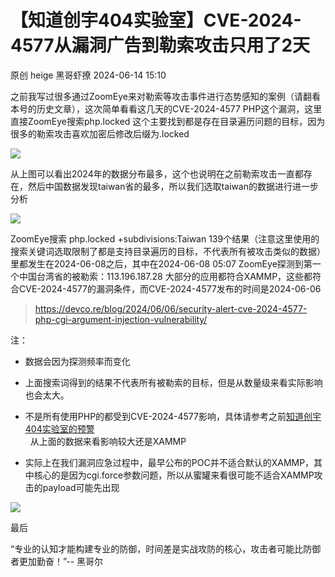 #  【知道创宇404实验室】CVE-2024-4577从漏洞广告到勒索攻击只用了2天   
原创 heige  黑哥虾撩   2024-06-14 15:10  
  
之前我写过很多通过ZoomEye来对勒索等攻击事件进行态势感知的案例（请翻看本号的历史文章），这次简单看看这几天的CVE-2024-4577 PHP这个漏洞，这里直接ZoomEye搜索php.locked 这个主要找到都是存在目录遍历问题的目标，因为很多的勒索攻击喜欢加密后修改后缀为.locked  
  
![](https://mmbiz.qpic.cn/mmbiz_png/TjmWAPibmusxR0TqDk70ZM3dNzW5pMmcXsrttAW2QicuUvct4iaxeuwDShEbVcWqaWK0QL9XHpFXWQffMyM21kHLQ/640?wx_fmt=png&from=appmsg "")  
  
从上图可以看出2024年的数据分布最多，这个也说明在之前勒索攻击一直都存在，然后中国数据发现taiwan省的最多，所以我们选取taiwan的数据进行进一步分析  
  
![](https://mmbiz.qpic.cn/mmbiz_png/TjmWAPibmusxR0TqDk70ZM3dNzW5pMmcXfIGRp7sl4ZPjtcpEyzENQGV8bQGoLXwq8tV76Ls00PdYCLRWehzmBA/640?wx_fmt=png&from=appmsg "")  
  
ZoomEye搜索 php.locked +subdivisions:Taiwan 139个结果（注意这里使用的搜索关键词选取限制了都是支持目录遍历的目标，不代表所有被攻击类似的数据）里都发生在2024-06-08之后，其中在2024-06-08 05:07 ZoomEye探测到第一个中国台湾省的被勒索：113.196.187.28 大部分的应用都符合XAMMP，这些都符合CVE-2024-4577的漏洞条件，而CVE-2024-4577发布的时间是2024-06-06  
> https://devco.re/blog/2024/06/06/security-alert-cve-2024-4577-php-cgi-argument-injection-vulnerability/  
  
  
  
注：  
	  
* 数据会因为探测频率而变化  
	  
* 上面搜索词得到的结果不代表所有被勒索的目标，但是从数量级来看实际影响也会太大。  
	  
* 不是所有使用PHP的都受到CVE-2024-4577影响，具体请参考之前[知道创宇404实验室的预警](https://mp.weixin.qq.com/s?__biz=MzAxNDY2MTQ2OQ==&mid=2650978895&idx=1&sn=9a46e408102150a096c3bb4e47368636&scene=21#wechat_redirect)  
  从上面的数据来看影响较大还是XAMMP  
	  
* 实际上在我们漏洞应急过程中，最早公布的POC并不适合默认的XAMMP，其中核心的是因为cgi.force参数问题，所以从蜜罐来看很可能不适合XAMMP攻击的payload可能先出现  
  
![](https://mmbiz.qpic.cn/mmbiz_png/TjmWAPibmusxR0TqDk70ZM3dNzW5pMmcXjIibfAKpiapebk9qGKlko7FusHQQ9iczfE3KeVG5gUxDmibNlylYKggydg/640?wx_fmt=png&from=appmsg "")  
  
最后  
  
“专业的认知才能构建专业的防御，时间差是实战攻防的核心，攻击者可能比防御者更加勤奋！”-- 黑哥尔  
  
